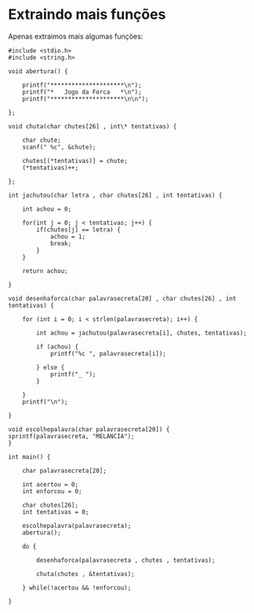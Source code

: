 # Extraindo mais funções

Apenas extraimos mais algumas funções:

    #include <stdio.h>
    #include <string.h>

    void abertura() {

        printf("*********************\n");
        printf("*   Jogo da Forca   *\n");
        printf("*********************\n\n");

    };

    void chuta(char chutes[26] , int\* tentativas) {

        char chute;
        scanf(" %c", &chute);

        chutes[(*tentativas)] = chute;
        (*tentativas)++;

    };

    int jachutou(char letra , char chutes[26] , int tentativas) {

        int achou = 0;

        for(int j = 0; j < tentativas; j++) {
            if(chutes[j] == letra) {
                achou = 1;
                break;
            }
        }

        return achou;

    }

    void desenhaforca(char palavrasecreta[20] , char chutes[26] , int tentativas) {

        for (int i = 0; i < strlen(palavrasecreta); i++) {

            int achou = jachutou(palavrasecreta[i], chutes, tentativas);

            if (achou) {
                printf("%c ", palavrasecreta[i]);

            } else {
                printf("_ ");
            }

        }
        printf("\n");

    }

    void escolhepalavra(char palavrasecreta[20]) {
    sprintf(palavrasecreta, "MELANCIA");
    }

    int main() {

        char palavrasecreta[20];

        int acertou = 0;
        int enforcou = 0;

        char chutes[26];
        int tentativas = 0;

        escolhepalavra(palavrasecreta);
        abertura();

        do {

            desenhaforca(palavrasecreta , chutes , tentativas);

            chuta(chutes , &tentativas);

        } while(!acertou && !enforcou);

    }
